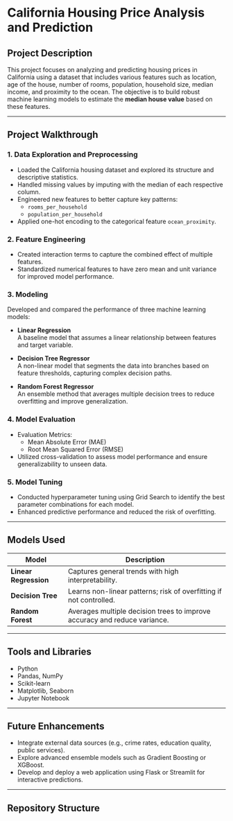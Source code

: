 # California Housing Price Analysis and Prediction

## Project Description

This project focuses on analyzing and predicting housing prices in California using a dataset that includes various features such as location, age of the house, number of rooms, population, household size, median income, and proximity to the ocean. The objective is to build robust machine learning models to estimate the **median house value** based on these features.

---

## Project Walkthrough

### 1. Data Exploration and Preprocessing

- Loaded the California housing dataset and explored its structure and descriptive statistics.
- Handled missing values by imputing with the median of each respective column.
- Engineered new features to better capture key patterns:
  - `rooms_per_household`
  - `population_per_household`
- Applied one-hot encoding to the categorical feature `ocean_proximity`.

### 2. Feature Engineering

- Created interaction terms to capture the combined effect of multiple features.
- Standardized numerical features to have zero mean and unit variance for improved model performance.

### 3. Modeling

Developed and compared the performance of three machine learning models:

- **Linear Regression**  
  A baseline model that assumes a linear relationship between features and target variable.

- **Decision Tree Regressor**  
  A non-linear model that segments the data into branches based on feature thresholds, capturing complex decision paths.

- **Random Forest Regressor**  
  An ensemble method that averages multiple decision trees to reduce overfitting and improve generalization.

### 4. Model Evaluation

- Evaluation Metrics:
  - Mean Absolute Error (MAE)
  - Root Mean Squared Error (RMSE)
- Utilized cross-validation to assess model performance and ensure generalizability to unseen data.

### 5. Model Tuning

- Conducted hyperparameter tuning using Grid Search to identify the best parameter combinations for each model.
- Enhanced predictive performance and reduced the risk of overfitting.

---

## Models Used

| Model                  | Description |
|------------------------|-------------|
| **Linear Regression**  | Captures general trends with high interpretability. |
| **Decision Tree**      | Learns non-linear patterns; risk of overfitting if not controlled. |
| **Random Forest**      | Averages multiple decision trees to improve accuracy and reduce variance. |

---

## Tools and Libraries

- Python
- Pandas, NumPy
- Scikit-learn
- Matplotlib, Seaborn
- Jupyter Notebook

---

## Future Enhancements

- Integrate external data sources (e.g., crime rates, education quality, public services).
- Explore advanced ensemble models such as Gradient Boosting or XGBoost.
- Develop and deploy a web application using Flask or Streamlit for interactive predictions.

---

## Repository Structure

